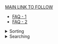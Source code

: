 [MAIN LINK TO FOLLOW](https://www.geeksforgeeks.org/amazon-interview-preparation/)
- [FAQ - 1](https://www.geeksforgeeks.org/amazons-asked-interview-questions/)
- [FAQ - 2](https://www.geeksforgeeks.org/amazons-most-frequently-asked-interview-questions-set-2/)

<details>
<summary>Sorting</summary>

## Sorting

- Types of Sorting
	- Internal : Data to be sorted is small enough to be placed in main memory.
	- External : Large data and can't be placed in main memory(RAM).
- Sort Stability : If algo maintains the relative order of duplicate elements.
- Inplace Sort : When additional space requirement is O(1) i.e. contant. Not directly depend upon the input size.
 
<details>
<summary>Selection Sort</summary>

### Selection Sort

- Simplest techinque
- Selects the smallest element and puts in the first place and then second smallest element and so on.
- Analysis
	- Number of comparison doesn't depend upon the order of the data i.e. not data sensitive.
	- Data in Sorted Order : O(n2).
	- Data in Reverse Order : O(n2).
	- Data in Random Order : O(n2).
- Facts
	- Swaps are very less, only comparisons, as compare to Bubble sort and Insertion sort.
	- For large records selection is better than Bubble and Insertion Sort as cost of moving data is more than comparison for large record.
	- Not Stable.
	- Inplace.
</details>
<details>
<summary>Bubble Sort</summary>

### Bubble Sort

- Compares each element with its adjacent and swaps them if they are not in order.
- Analysis
	- Data in Sorted Order : O(n) assuming we are counting the # of swaps using xchanges in outer loop.
	- Data in Reverse Order : O(n2).
	- Data in Random Order : O(n2).
- Facts
	- Should not be used for large lists due to swaps.
	- Stable sort(maintain the relative order of duplicate elements).
	- Inplace sort(only one temp variable required).
	- Space Complexity : O(1).
</details>
<details>
<summary>Insertion Sort</summary>
### Insertion Sort

- Insertion of the element at proper place like the card player.
- List will be divided into two parts i) Sorted ii) Unsorted.
- Initially sorted part contains only 1 element and rest of the part is unsorted list.
- In each pass first element from the unsorted list is taken and placed in sorted list at proper place.
- Analysis
	- Outer loop will always have n-1 iterations. Iteration of inner loop will vary according to the data.
	- Data in Sorted Order : O(n).
	- Data in Reverse Order : O(n2).
	- Data in Random Order : O(n2).
- Facts
	- Advantage is its simplicity and its very efficient for less elements. As for less elements difference b/w O(nlogn) and O(n2) is very less and O(nlogn) algos are more complex than this algo.
	- We can place a sentinel value at the 0th index and all our data from 1th index. It'll reduce the one if condition in inner loop.
	- We can use the binary search for searching the element but then also we need to shift the elements which will take O(n2). So using binary search will not improve the efficiency of this algo.
	- Disadvantage : of this sorting is number of movements. Elements of the sorted part also move which can be costly in case of large data set in each record.
	- Stable sort(maintain the relative order of duplicate elements).
	- Inplace sort(only one temp variable required).
	- Space Complexity : O(1).
</details>
<details>
<summary>Merge Sort</summary>

### Merge Sort

- O(nlogn) in both worst and average case.
- Use the merge process, which merges the two sorted arrays in one pass.
- TOP DWON MERGE SORT(RECURSIVE) : Not covering other flavour.
- Analysis
	- n elements repeated divided into half approaximately logn(base 2) times. After halving logn times we get n sublist of size 1.
	- In each pass there will be merging of n elements which is O(n). So the performance of this algo is O(nlogn)
	- Data in Sorted Order : O(nlogn).
	- Data in Reverse Order : O(nlogn).
	- Data in Random Order : O(nlogn).
- Facts
	- Stable sort(maintain the relative order of duplicate elements).
	- Not Inplace sort(as merging itself is not inplace).
	- Space Complexity : O(n).
</details>
<details>
<summary>Quick Sort</summary>

### Quick Sort(Partition Exchange Sort)

- Choose the element from the list and place it as its proper position in the list i.e. the final position.
- This element is pivot and
	- all elements to the left are <= the pivot(less than or equal to).
	- all elements to the right are >= the pivot.
- Any element can be pivot but for convenience we choose the first element.
- Sublists of the left and right are sorted recursively using quick_sort algo itself.
- Terminating condition of recursion will be when sublist contains only one element.
- No need to combine the sublist at the end, as they are placed in that way that they are already combined.
- **Algo**
	- Suppose we have arr[low:up] and arr[low] is pivot. Then i=low+1 and j = up.
	- a) : compare the pivot with arr[i], and increment i if arr[i] < pivot. So i moves LTR and stops when we get an element>= pivot.
	- b) : compare the pivot with arr[j], and decrement j if arr[j] > pivot. So j moves RTL and stops when we get he element<= pivot.
	- c) : if i< j
		- swap arr[i] and arr[j] and i++ and j--.
		- else
			- No swap, i++.
	- d) : Repeat a,b,c till the value of i is less than or equal to j. Stop when i exceeds j.
	- e) : When i>j then proper place for i pivot is jth index.
- Analysis
	- If the partition is balanced i.e. two sublists are of equal size then sort is fast o/w slow.
	- Worst Case : O(n2).
	- Average Case : O(nlogn).
	- Best Case : O(nlogn).
- Facts
	- Not Stable sort.
	- Inplace sort.
	- Space Complexity : O(logn). Pivot variable in quick_sort method.
- Choice of Pivot in Quick Sort
	- First element : is not good choice in sorted or almost sorted array as it'll imbalance the sublists.
	- Last element : Same as above.
	- Random number : Good, but random number generation itself is costly.
	- Ideal choice : is median of the elements. So instead of all elements choose median of first,last and mid elements. arr[low],arr[up],arr[(low+up)/2]. **Refer SK Srivastava Page 450. Little Tricky.**
- **Deterministic Selection algorithm of O(n)**
	- [Also called Median selection algo](https://www.youtube.com/watch?v=eRqmSTSmkJk)
	- [Refer-GFG](https://www.geeksforgeeks.org/kth-smallestlargest-element-unsorted-array-set-3-worst-case-linear-time/)
	- [Refer](selection-algos/deterministic-selection-algo/median-lineartime.pdf)
	- [Refer](selection-algos/deterministic-selection-algo/L05.pdf)
	- Algo
		- Divide the elements in the group of 5.
		- Sort the groups.
			- Running time will be O(n). Cause let's say if we use merge sort to sort the array of 5 elements than it will have 6*n*(log5base2 + 1) which will be 6*5*(3+1) = 120.
			- Now there will be n/5 groups in which each group will take 120 operations which will be n/5*120 = 24n. so O(n) total time.
		- Find meadians of each group.
		- Put all the medians in a separate array and find the median of this array. Call this new median, median of median(MOM).
		- This MOM is the pivot element.
		- Now partition using this element as pivot in Quick Sort algo.
- Duplicate elemnets in Quick Sort
	- We stop variables when we find an element equal to the pivot. There can be 4 other options.
		- stop i and move j : All equql elements would go the right sublist.
		- stop j and move i : All equql elements would go the left sublist.
		- stop both i and j : Many unnecessary swaps in case all the elements are same,but good thing is that i and j will meet in middle of the list. So no unbalanced sublists.
		- move both i and j : No unnecessary swaps but unbalanced sublists.
</details>
<details>
<summary>Binary Search Sort</summary>
### Binary Search Sort
</details>
<details>
<summary>Heap Sort</summary>
### Heap Sort
</details>

</details>

<details>
<summary>Searching</summary>
</details>